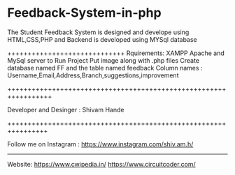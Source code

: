 # Feedback-System-in-php
The Student Feedback System is designed and develope using HTML,CSS,PHP and Backend is developed using MYSql database

+++++++++++++++++++++++++++++
Rquirements:
            XAMPP Apache and MySql server to Run Project 
            Put image along with .php files
            Create database named FF and the table named feedback 
            Column names : Username,Email,Address,Branch,suggestions,improvement
            
+++++++++++++++++++++++++++++++++++++++++++++++++++++++++++++++++            
            
Developer and Desinger : Shivam Hande

++++++++++++++++++++++++++++++++++++++++++++++++++++++++++++++++


Follow me on Instagram : https://www.instagram.com/shiv.am.h/
****************************************************************
Website: https://www.cwipedia.in/
         https://www.circuitcoder.com/
